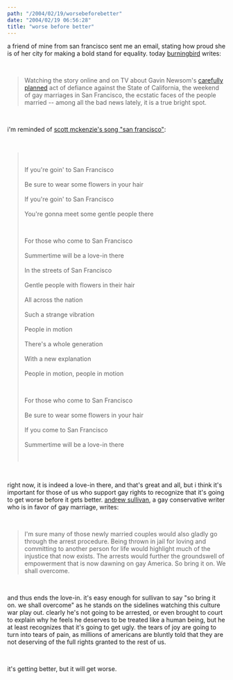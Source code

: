 ```yaml
---
path: "/2004/02/19/worsebeforebetter" 
date: "2004/02/19 06:56:28" 
title: "worse before better" 
---
```

<p>a friend of mine from san francisco sent me an email, stating how proud she is of her city for making a bold stand for equality. today <a href="http://weblog.burningbird.net/fires/culture/no_other_word_works_but_great.htm">burningbird</a> writes:</p><br><blockquote>Watching the story online and on TV about Gavin Newsom's <a href="http://www.miami.com/mld/miamiherald/news/nation/7963377.htm">carefully planned</a> act of defiance against the State of California, the  weekend of gay marriages in San Francisco, the ecstatic faces of the people married -- among all the bad news lately, it is a true bright spot. </blockquote><br><p>i'm reminded of <a href="http://www.lyricsxp.com/lyrics/s/san_francisco_scott_mckenzie.html">scott mckenzie's song "san francisco"</a>:</p><br><blockquote><br><p>If you're goin' to San Francisco<br/><br>Be sure to wear some flowers in your hair<br/> <br>If you're goin' to San Francisco<br/><br>You're gonna meet some gentle people there</p><br><p>For those who come to San Francisco<br/> <br>Summertime will be a love-in there<br/><br>In the streets of San Francisco<br/><br>Gentle people with flowers in their hair<br/> <br>All across the nation<br/><br>Such a strange vibration<br/><br>People in motion<br/><br>There's a whole generation<br/> <br>With a new explanation<br/><br>People in motion, people in motion</p><br><p>For those who come to San Francisco<br/> <br>Be sure to wear some flowers in your hair<br/><br>If you come to San Francisco<br/><br>Summertime will be a love-in there</p><br></blockquote><br><p>right now, it is indeed a love-in there, and that's great and all, but i think it's important for those of us who support gay rights to recognize that it's going to get worse before it gets better. <a href="http://www.andrewsullivan.com/index.php?dish_inc=archives/2004_02_15_dish_archive.html#107704177894363024">andrew sullivan</a>, a gay conservative writer who is in favor of gay marriage, writes:</p><br><blockquote>I'm sure many of those newly married couples would also gladly go through the arrest procedure. Being thrown in jail for loving and committing to another person for life would highlight much of the injustice that now exists. The arrests would further the groundswell of empowerment that is now dawning on gay America. So bring it on. We shall overcome.</blockquote><br><p>and thus ends the love-in. it's easy enough for sullivan to say "so bring it on. we shall overcome" as he stands on the sidelines watching this culture war play out. clearly he's not going to be arrested, or even brought to court to explain why he feels he deserves to be treated like a human being, but he at least recognizes that it's going to get ugly. the tears of joy are going to turn into tears of pain, as millions of americans are bluntly told that they are not deserving of the full rights granted to the rest of us.</p><br><p>it's getting better, but it will get worse.</p>